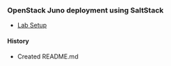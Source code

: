 
### OpenStack Juno deployment using SaltStack

- [Lab Setup](lab-setup.md#lab-setup)


#### History
- Created README.md

